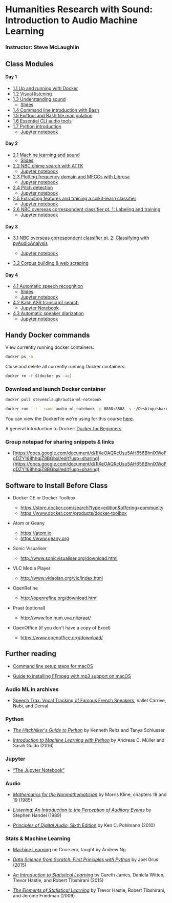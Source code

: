 # Humanities Research with Sound: Introduction to Audio Machine Learning

### Instructor: Steve McLaughlin

## Class Modules

#### Day 1

- [1.1 Up and running with Docker](Day_1/1.1.md)
- [1.2 Visual listening](Day_1/1.2.md)
- [1.3 Understanding sound](Day_1/1.3.md)
    - [Slides](https://github.com/stevemclaugh/HILT-Audio-ML/blob/master/Day_1/Day_1_Sound.pptx?raw=true)
- [1.4 Command line introduction with Bash](Day_1/1.4.md)
- [1.5 Exiftool and Bash file manipulation](Day_1/1.5.md)
- [1.6 Essential CLI audio tools](Day_1/1.6.md)
- [1.7 Python introduction](Day_1/1.7.md)
    - [Jupyter notebook](https://github.com/stevemclaugh/HILT-Audio-ML/blob/master/Day_1/1.7_Python_Introduction.ipynb)


#### Day 2

- [2.1 Machine learning and sound](Day_2/2.1.md)
    - [Slides](https://github.com/stevemclaugh/HILT-Audio-ML/blob/master/Day_2/Day_2_ML.pptx?raw=true)
- [2.2 NBC chime search with ATTK](Day_2/2.2.md)
    - [Jupyter notebook](https://github.com/stevemclaugh/HILT-Audio-ML/blob/master/Day_2/2.2_Classify_and_Play_NBC_Chimes.ipynb)
- [2.3 Plotting frequency domain and MFCCs with Librosa](Day_2/2.3.md)
    - [Jupyter notebook](https://github.com/stevemclaugh/HILT-Audio-ML/blob/master/Day_2/2.3_Plotting_frequency_and_MFCCs_with_Librosa.ipynb)
- [2.4 Pitch detection](Day_2/2.4.md)
    - [Jupyter notebook](https://github.com/stevemclaugh/HILT-Audio-ML/blob/master/Day_2/2.4%20Pitch_detection_over_time.ipynb)
- [2.5 Extracting features and training a scikit-learn classifier](Day_2/2.5.md)
    - [Jupyter notebook](https://github.com/stevemclaugh/HILT-Audio-ML/blob/master/Day_2/2.5_Simple_KNN_Chime_Classifier.ipynb)
- [2.6 NBC overseas correspondent classifier pt. 1: Labeling and training](Day_2/2.8.md)
    - [Jupyter notebook](https://github.com/stevemclaugh/HILT-Audio-ML/blob/master/Day_2/2.6_NBC_Overseas_Correspondent_Classifier.ipynb)


#### Day 3

- [3.1 NBC overseas correspondent classifier pt. 2: Classifying with pyAudioAnalysis](Day_3/3.1.md)
    - [Jupyter notebook](https://github.com/stevemclaugh/HILT-Audio-ML/blob/master/Day_3/3.1_Train_and_classify_with_pyAudioAnalysis.ipynb)

- [3.2 Corpus building & web scraping](Day_3/3.2.md)

#### Day 4

- [4.1 Automatic speech recognition](Day_4/4.1.md)
    - [Slides](https://github.com/stevemclaugh/HILT-Audio-ML/blob/master/Day_4/Day_4.pptx?raw=true)
    - [Jupyter notebook](https://github.com/stevemclaugh/HILT-Audio-ML/blob/master/Day_4/4.1%20Automatic%20Speech%20Recognition.ipynb)
- [4.2 Kaldi ASR transcript search](Day_4/4.2.md)
    - [Jupyter Notebook](https://github.com/stevemclaugh/HILT-Audio-ML/blob/master/Day_4/4.2_Kaldi_ASR_search.ipynb)
- [4.3 Automatic speaker diarization](Day_4/4.3.md)
    - [Jupyter notebook](https://github.com/stevemclaugh/HILT-Audio-ML/blob/master/Day_4/4.3_Automatic_speaker_diarization.ipynb)



## Handy Docker commands

View currently running docker containers:

```bash
docker ps -a
```

Close and delete all currently running Docker containers:

```bash
docker rm -f $(docker ps -aq)
```

### Download and launch Docker container

```bash
docker pull stevemclaugh/audio-ml-notebook

docker run -it --name audio_ml_notebook -p 8888:8888 -v ~/Desktop/sharedfolder:/home/sharedfolder stevemclaugh/audio-ml-notebook
```

You can view the Dockerfile we're using for this course [here](https://github.com/stevemclaugh/audio-ml-notebook/blob/master/Dockerfile).

A general introduction to Docker: [Docker for Beginners](https://prakhar.me/docker-curriculum/).


### Group notepad for sharing snippets & links

- [https://docs.google.com/document/d/1IXeOAQRcUsu5AH656BhnlXWoFgDZY168hhqjZ8BGbxI/edit?usp=sharing](https://docs.google.com/document/d/1IXeOAQRcUsu5AH656BhnlXWoFgDZY168hhqjZ8BGbxI/edit?usp=sharing)


## Software to Install Before Class

- Docker CE or Docker Toolbox
    - https://store.docker.com/search?type=edition&offering=community
    - https://www.docker.com/products/docker-toolbox

- Atom or Geany
    - https://atom.io
    - https://www.geany.org

- Sonic Visualiser
    - http://www.sonicvisualiser.org/download.html

- VLC Media Player
    - http://www.videolan.org/vlc/index.html

- OpenRefine
    - http://openrefine.org/download.html

- Praat (optional)
    - http://www.fon.hum.uva.nl/praat/

- OpenOffice (if you don't have a copy of Excel)
    - https://www.openoffice.org/download/


## Further reading

- [Command line setup steps for macOS](https://gist.github.com/stevemclaugh/7cdc925233995af27dc947b8903b7d10)

- [Guide to installing FFmpeg with mp3 support on macOS](https://gist.github.com/stevemclaugh/aa96cb5d8add3bfded51e0e586179959)

### Audio ML in archives

- [Speech Trax: Vocal Tracking of Famous French Speakers](http://recherche.ina.fr/eng/Details-projets/Speech-Trax), Vallet Carrive, Nabi, and Derval


### Python

- [*The Hitchhiker's Guide to Python*](http://shop.oreilly.com/product/0636920042921.do) by Kenneth Reitz and Tanya Schlusser

- [*Introduction to Machine Learning with Python*](http://shop.oreilly.com/product/0636920030515.do) by Andreas C. Müller and Sarah Guido (2016)


### Jupyter

- [“The Jupyter Notebook”](http://jupyter-notebook.readthedocs.io/en/latest/notebook.html)


### Audio

- [*Mathematics for the Nonmathematician*](https://www.amazon.com/Mathematics-Nonmathematician-Morris-Kline/dp/0486248232) by Morris Kline, chapters 18 and 19 (1985)

- [*Listening: An Introduction to the Perception of Auditory Events*](https://mitpress.mit.edu/books/listening) by Stephen Handel (1989)

- [*Principles of Digital Audio*, Sixth Edition](https://www.amazon.com/Principles-Digital-Audio-Sixth-Video/dp/0071663460) by Ken C. Pohlmann (2010)


### Stats & Machine Learning

- [Machine Learning](https://www.coursera.org/learn/machine-learning) on Coursera, taught by Andrew Ng

- [*Data Science from Scratch: First Principles with Python*](http://shop.oreilly.com/product/0636920033400.do) by Joel Grus (2015)

- [*An Introduction to Statistical Learning*](http://www-bcf.usc.edu/~gareth/ISL/) by Gareth James, Daniela Witten, Trevor Hastie, and Robert Tibshirani (2015)

- [*The Elements of Statistical Learning*](https://statweb.stanford.edu/~tibs/ElemStatLearn/) by Trevor Hastie, Robert Tibshirani, and Jerome Friedman (2009)
